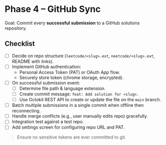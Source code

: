 # Phase 4 – GitHub Sync

Goal: Commit every **successful submission** to a GitHub solutions repository.

## Checklist

- [ ] Decide on repo structure (`leetcode/<slug>.ext`, `neetcode/<slug>.ext`, README with links).
- [ ] Implement GitHub authentication:
  - Personal Access Token (PAT) or OAuth App flow.
  - Securely store token (chrome storage, encrypted).
- [ ] On successful submission event:
  - [ ] Determine file path & language extension.
  - [ ] Create commit message: `feat: Add solution for <slug>`.
  - [ ] Use Octokit REST API to create or update the file on the `main` branch.
- [ ] Batch multiple submissions in a single commit when offline then reconnecting.
- [ ] Handle merge conflicts (e.g., user manually edits repo) gracefully.
- [ ] Integration test against a test repo.
- [ ] Add settings screen for configuring repo URL and PAT.

> Ensure no sensitive tokens are ever committed to git.
